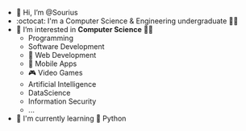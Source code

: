 - 👋 Hi, I’m @Sourius
- :octocat: I'm a Computer Science & Engineering undergraduate 👨‍💻
- 👀 I’m interested in **Computer Science** 🧑‍💻
	- Programming
	- Software Development
	- 📄 Web Development
	- 📱 Mobile Apps
	- 🎮 Video Games
	- Artificial Intelligence 
	- DataScience
	- Information Security
	- ...
- 🌱 I'm currently learning 🐍 Python


<!--
- :arrow_right: Kotlin + Mobile Apps Development
- :arrow_right: C++ and C#
- :arrow_right: Unity + Game Development
--> 

<!-- 
- 🔭 I’m currently working on ...
- 🌱 I’m currently learning ...
- 👯 I’m looking to collaborate on ...
- 🤔 I’m looking for help with ...
- 💬 Ask me about ...
- 📫 How to reach me: ...
- 😄 Pronouns: ...
- ⚡ Fun fact: ...
- https://gist.github.com/rxaviers/7360908
-->
